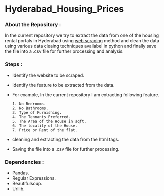 # Hyderabad_Housing_Prices

### About the Repository :

In the current repository we try to extract the data from one of the housing rental portals in Hyderabad using [web scraping](https://en.wikipedia.org/wiki/Web_scraping) method and 
clean the data using various data cleaing techniques availabel in python and finally save the file into a .csv file for further processing and analysis.

### Steps :

* Identify the website to be scraped.
* Identify the feature to be extracted from the data.
* For example, In the current repository I am extracting following feature.

      1. No Bedrooms.
      2. No Bathrooms.
      3. Type of Furnishing.
      4. The Tennants Preferred.
      5. The Area of the House in sqft.
      6. The locality of the House.
      7. Price or Rent of the flat.
 * cleaning and extracting the data from the html tags.
 * Saving the file into a .csv file for further processing.
 
 ### Dependencies :
 
 * Pandas.
 * Regular Expressions.
 * Beautifulsoup.
 * Urllib.
 

